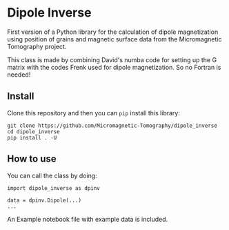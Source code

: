 # Dipole Inverse

First version of a Python library for the calculation of dipole magnetization using position of grains and magnetic surface data
from the Micromagnetic Tomography project.

This class is made by combining David's numba code for setting up the G matrix with the codes Frenk used for dipole magnetization. So no Fortran is needed!

## Install

Clone this repository and then you can `pip` install this library:

```
git clone https://github.com/Micromagnetic-Tomography/dipole_inverse
cd dipole_inverse
pip install . -U
```

## How to use

You can call the class by doing:

```
import dipole_inverse as dpinv

data = dpinv.Dipole(...)
...
```
An Example notebook file with example data is included.